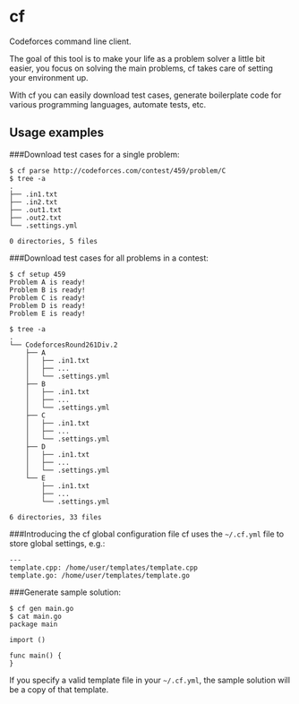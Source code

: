 # cf
Codeforces command line client.

The goal of this tool is to make your life as a problem solver a little bit easier, you focus on solving the main problems, cf takes care of setting your environment up.

With cf you can easily download test cases, generate boilerplate code for various programming languages, automate tests, etc.

## Usage examples

###Download test cases for a single problem:

    $ cf parse http://codeforces.com/contest/459/problem/C
    $ tree -a
    .
    ├── .in1.txt
    ├── .in2.txt
    ├── .out1.txt
    ├── .out2.txt
    └── .settings.yml

    0 directories, 5 files

###Download test cases for all problems in a contest:

    $ cf setup 459
    Problem A is ready!
    Problem B is ready!
    Problem C is ready!
    Problem D is ready!
    Problem E is ready!

    $ tree -a
    .
    └── CodeforcesRound261Div.2
        ├── A
        │   ├── .in1.txt
        │   ├── ...
        │   └── .settings.yml
        ├── B
        │   ├── .in1.txt
        │   ├── ...
        │   └── .settings.yml
        ├── C
        │   ├── .in1.txt
        │   ├── ...
        │   └── .settings.yml
        ├── D
        │   ├── .in1.txt
        │   ├── ...
        │   └── .settings.yml
        └── E
            ├── .in1.txt
            ├── ...
            └── .settings.yml

    6 directories, 33 files

###Introducing the cf global configuration file
cf uses the `~/.cf.yml` file to store global settings, e.g.:

    ---
    template.cpp: /home/user/templates/template.cpp
    template.go: /home/user/templates/template.go

###Generate sample solution:

    $ cf gen main.go
    $ cat main.go
    package main

    import ()

    func main() {
    }

If you specify a valid template file in your `~/.cf.yml`, the sample solution will be a copy of that template.
